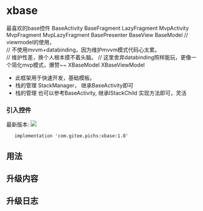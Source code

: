 # xbase
最喜欢的base控件
BaseActivity
BaseFragment
LazyFragment
MvpActivity
MvpFragment
MvpLazyFragment
BasePresenter
BaseView
BaseModel
// viewmodel的使用，<br>
// 不使用mvvm+databinding，因为维护mvvm模式代码心太累。<br>
// 维护性差，换个人根本摸不着头脑。
// 这里舍弃databinding照样能玩，更像一个简化mvp模式，爆赞~~
XBaseModel
XBaseViewModel
- 此框架用于快速开发，基础模板。
- 栈的管理 StackManager， 继承BaseActivity即可
- 栈的管理 也可以参考BaseActivity, 继承IStackChild 实现方法即可，灵活


### 引入控件
最新版本:  [![](https://jitpack.io/v/com.gitee.pichs/xbase.svg)](https://jitpack.io/#com.gitee.pichs/xbase)

        
        
       implementation 'com.gitee.pichs:xbase:1.0'
       

## 用法
      


## 升级内容

## 升级日志
